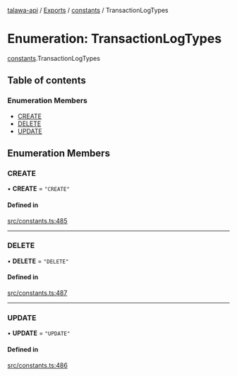 [talawa-api](../README.md) / [Exports](../modules.md) / [constants](../modules/constants.md) / TransactionLogTypes

# Enumeration: TransactionLogTypes

[constants](../modules/constants.md).TransactionLogTypes

## Table of contents

### Enumeration Members

- [CREATE](constants.TransactionLogTypes.md#create)
- [DELETE](constants.TransactionLogTypes.md#delete)
- [UPDATE](constants.TransactionLogTypes.md#update)

## Enumeration Members

### CREATE

• **CREATE** = ``"CREATE"``

#### Defined in

[src/constants.ts:485](https://github.com/PalisadoesFoundation/talawa-api/blob/4e4f7f8/src/constants.ts#L485)

___

### DELETE

• **DELETE** = ``"DELETE"``

#### Defined in

[src/constants.ts:487](https://github.com/PalisadoesFoundation/talawa-api/blob/4e4f7f8/src/constants.ts#L487)

___

### UPDATE

• **UPDATE** = ``"UPDATE"``

#### Defined in

[src/constants.ts:486](https://github.com/PalisadoesFoundation/talawa-api/blob/4e4f7f8/src/constants.ts#L486)
